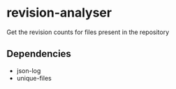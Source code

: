# revision-analyser
Get the revision counts for files present in the repository

## Dependencies
- json-log
- unique-files